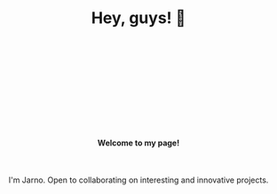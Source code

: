 <div>

  <h1 align="center">Hey, guys! 👋</h1>

  <h4 align="center" style="margin-top: 200px;">Welcome to my page!</h4>

  &nbsp;
  <p align="center">I'm Jarno.    
    Open to collaborating on interesting and innovative projects.
  </p>


</div>
